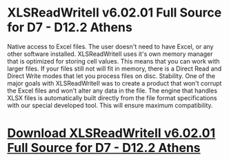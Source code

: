 # XLSReadWriteII v6.02.01 Full Source for D7 - D12.2 Athens

Native access to Excel files. The user doesn't need to have Excel, or any other software installed. XLSReadWriteII uses it's own memory manager that is optimized for storing cell values. This means that you can work with larger files. If your files still not will fit in memory, there is a Direct Read and Direct Write modes that let you process files on disc. Stability. One of the major goals with XLSReadWriteII was to create a product that won't corrupt the Excel files and won't alter any data in the file. The engine that handles XLSX files is automatically built directly from the file format specifications with our special developed tool. This will ensure maximum compatibility.

# [Download XLSReadWriteII v6.02.01 Full Source for D7 - D12.2 Athens](https://developer.team/delphi/35118-xlsreadwriteii-v60201-full-source-for-d7-d122-athens.html)
